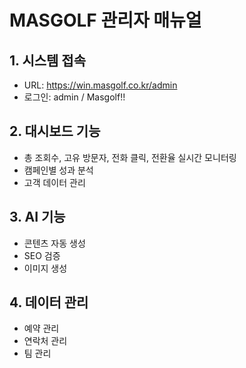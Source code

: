 # MASGOLF 관리자 매뉴얼

## 1. 시스템 접속
- URL: https://win.masgolf.co.kr/admin
- 로그인: admin / Masgolf!!

## 2. 대시보드 기능
- 총 조회수, 고유 방문자, 전화 클릭, 전환율 실시간 모니터링
- 캠페인별 성과 분석
- 고객 데이터 관리

## 3. AI 기능
- 콘텐츠 자동 생성
- SEO 검증
- 이미지 생성

## 4. 데이터 관리
- 예약 관리
- 연락처 관리
- 팀 관리
